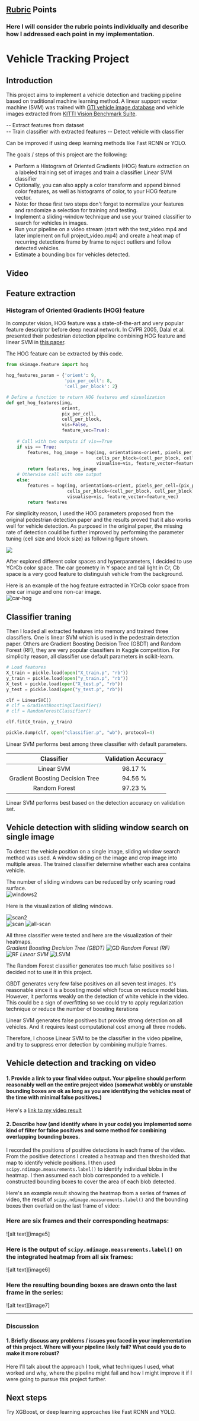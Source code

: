 ## [Rubric](https://review.udacity.com/#!/rubrics/513/view) Points
### Here I will consider the rubric points individually and describe how I addressed each point in my implementation.  


# **Vehicle Tracking Project**

## Introduction

This project aims to implement a vehicle detection and tracking pipeline based on 
traditional machine learning method. A linear support vector machine (SVM) was trained
with [GTI vehicle image database](https://www.gti.ssr.upm.es/data/Vehicle_database.html)
and vehicle images extracted from [KITTI Vision Benchmark Suite](http://www.cvlibs.net/datasets/kitti/).

-- Extract features from dataset	
-- Train classifier with extracted features	
-- Detect vehicle with classifier	

Can be improved if using deep learning methods like Fast RCNN or YOLO.

The goals / steps of this project are the following:

* Perform a Histogram of Oriented Gradients (HOG) feature extraction on a labeled training set of images and train a classifier Linear SVM classifier
* Optionally, you can also apply a color transform and append binned color features, as well as histograms of color, to your HOG feature vector. 
* Note: for those first two steps don't forget to normalize your features and randomize a selection for training and testing.
* Implement a sliding-window technique and use your trained classifier to search for vehicles in images.
* Run your pipeline on a video stream (start with the test_video.mp4 and later implement on full project_video.mp4) and create a heat map of recurring detections frame by frame to reject outliers and follow detected vehicles.
* Estimate a bounding box for vehicles detected.

## Video



## Feature extraction

### Histogram of Oriented Gradients (HOG) feature

In computer vision, HOG feature was a state-of-the-art and very popular feature descriptor 
before deep neural network. In CVPR 2005, Dalal et al. presented their pedestrian detection 
pipeline combining HOG feature and linear SVM in [this paper](https://lear.inrialpes.fr/people/triggs/pubs/Dalal-cvpr05.pdf).

The HOG feature can be extracted by this code.
```python
from skimage.feature import hog

hog_features_param = {'orient': 9,
                      'pix_per_cell': 8,
                      'cell_per_block': 2}

# Define a function to return HOG features and visualization
def get_hog_features(img, 
                     orient,
                     pix_per_cell, 
                     cell_per_block,
                     vis=False, 
                     feature_vec=True):
					 
    # Call with two outputs if vis==True
    if vis == True:
        features, hog_image = hog(img, orientations=orient, pixels_per_cell=(pix_per_cell, pix_per_cell),
                                  cells_per_block=(cell_per_block, cell_per_block), transform_sqrt=True,
                                  visualise=vis, feature_vector=feature_vec)
        return features, hog_image
    # Otherwise call with one output
    else:
        features = hog(img, orientations=orient, pixels_per_cell=(pix_per_cell, pix_per_cell),
                       cells_per_block=(cell_per_block, cell_per_block), transform_sqrt=True,
                       visualise=vis, feature_vector=feature_vec)
        return features
```

For simplicity reason, I used the HOG parameters proposed from the original pedestrian detection paper 
and the results proved that it also works well for vehicle detection. As purposed in the original paper,
the missing rate of detection could be further improved by performing the parameter tuning (cell size and block size) 
as following figure shown.

![](./images/HOG_param.JPG)

After explored different color spaces and hyperparameters, I decided to use YCrCb color space. The car geometry in Y space 
and tail light in Cr, Cb space is a very good feature to distinguish vehicle from the background.

Here is an example of the hog feature extracted in YCrCb color space from one car image and one non-car image. 	
![car-hog](./images/car-hog.jpg)	

## Classifier traning

Then I loaded all extracted features into memory and trained three classifiers. One is linear SVM which is used in the pedestrain detection paper.
Others are Gradient Boosting Decision Tree (GBDT) and Random Forest (RF), they are very popular classifiers in Kaggle competition. For simplicity reason, 
all classifier use default parameters in scikit-learn.

```python
# Load features
X_train = pickle.load(open("X_train.p", "rb"))
y_train = pickle.load(open("y_train.p", "rb"))
X_test = pickle.load(open("X_test.p", "rb"))
y_test = pickle.load(open("y_test.p", "rb"))

clf = LinearSVC()
# clf = GradientBoostingClassifier()
# clf = RandomForestClassifier()

clf.fit(X_train, y_train)

pickle.dump(clf, open("classifier.p", "wb"), protocol=4)
```

Linear SVM performs best among three classifier with default parameters.

| Classifier                       | Validation Accuracy | 
|:--------------------------------:|:-------------------:|
| Linear SVM                       | 98.17 %             |
| Gradient Boosting Decision Tree  | 94.56 %             |
| Random Forest                    | 97.23 %             |

Linear SVM performs best based on the detection accuracy on validation set.

## Vehicle detection with sliding window search on single image

To detect the vehicle position on a single image, sliding window search method was used. A window sliding on the image and crop image into multiple areas. 
The trained classifier determine whether each area contains vehicle.

The number of sliding windows can be reduced by only scaning road surface.	
![windows2](./images/windows-2.jpg)	

Here is the visualization of sliding windows.

![scan2](./images/scan2.jpg)	
![scan](./images/scan.jpg)
![all-scan](./images/all-scan.jpg)

All three classifier were tested and here are the visualization of their heatmaps.	
*Gradient Boosting Decision Tree (GBDT)*
![GD](./images/GD.jpg)
*Random Forest (RF)*	
![RF](./images/RF.jpg)
*Linear SVM*
![LSVM](./images/LSVM.jpg)

The Random Forest classifier generates too much false positives 
so I decided not to use it in this project.

GBDT generates very few false positives on all seven test images. 
It's reasonable since it is a boosting model which focus on reduce model bias.
However, it performs weakly on the detection of white vehicle in the video. 
This could be a sign of overfitting so we could try to apply regularization technique 
or reduce the number of boosting iterations

Linear SVM generates false positives but provide strong detection on all vehicles.
And it requires least computational cost among all three models.

Therefore, I choose Linear SVM to be the classifier in the video pipeline, and try to suppress 
error detection by combining multiple frames.

## Vehicle detection and tracking on video


#### 1. Provide a link to your final video output.  Your pipeline should perform reasonably well on the entire project video (somewhat wobbly or unstable bounding boxes are ok as long as you are identifying the vehicles most of the time with minimal false positives.)
Here's a [link to my video result](./project_video.mp4)


#### 2. Describe how (and identify where in your code) you implemented some kind of filter for false positives and some method for combining overlapping bounding boxes.

I recorded the positions of positive detections in each frame of the video.  From the positive detections I created a heatmap and then thresholded that map to identify vehicle positions.  I then used `scipy.ndimage.measurements.label()` to identify individual blobs in the heatmap.  I then assumed each blob corresponded to a vehicle.  I constructed bounding boxes to cover the area of each blob detected.  

Here's an example result showing the heatmap from a series of frames of video, the result of `scipy.ndimage.measurements.label()` and the bounding boxes then overlaid on the last frame of video:

### Here are six frames and their corresponding heatmaps:

![alt text][image5]

### Here is the output of `scipy.ndimage.measurements.label()` on the integrated heatmap from all six frames:
![alt text][image6]

### Here the resulting bounding boxes are drawn onto the last frame in the series:
![alt text][image7]



---

### Discussion

#### 1. Briefly discuss any problems / issues you faced in your implementation of this project.  Where will your pipeline likely fail?  What could you do to make it more robust?

Here I'll talk about the approach I took, what techniques I used, what worked and why, where the pipeline might fail and how I might improve it if I were going to pursue this project further.  

## Next steps

Try XGBoost, or deep learning approaches like Fast RCNN and YOLO.